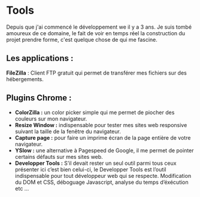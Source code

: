 # Tools 		

Depuis que j'ai commencé le développement we il y a 3 ans. Je suis tombé amoureux de ce domaine, le fait de voir en temps réel la construction du projet prendre forme, c'est quelque chose de qui me fascine.

## Les applications : 

**FileZilla** : Client FTP gratuit qui permet de transférer mes fichiers sur des hébergements.

## Plugins Chrome : 
- **ColorZilla :** un color picker simple qui me permet de piocher des couleurs sur mon navigateur.
- **Resize Window :** indispensable pour tester mes sites web responsive suivant la taille de la fenêtre du navigateur.
- **Capture page :** pour faire un imprime écran de la page entière de votre navigateur.
- **YSlow :** une alternative à Pagespeed de Google, il me permet de pointer certains défauts sur mes sites web.
- **Developper Tools :** S’il devait rester un seul outil parmi tous ceux présenter ici c’est bien celui-ci, le Developper Tools est l’outil indispensable pour tout développeur web qui se respecte. Modification du DOM et CSS, déboguage Javascript, analyse du temps d’éxécution etc …